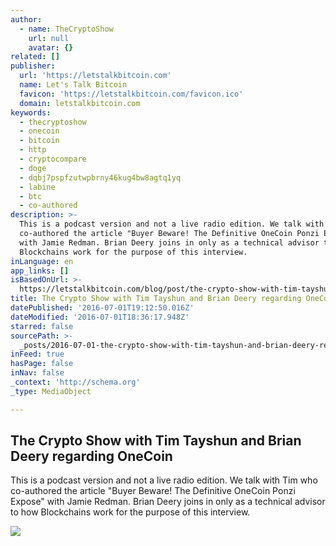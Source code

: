 ```yaml
---
author:
  - name: TheCryptoShow
    url: null
    avatar: {}
related: []
publisher:
  url: 'https://letstalkbitcoin.com'
  name: Let's Talk Bitcoin
  favicon: 'https://letstalkbitcoin.com/favicon.ico'
  domain: letstalkbitcoin.com
keywords:
  - thecryptoshow
  - onecoin
  - bitcoin
  - http
  - cryptocompare
  - doge
  - dqbj7pspfzutwpbrny46kug4bw8agtq1yq
  - labine
  - btc
  - co-authored
description: >-
  This is a podcast version and not a live radio edition. We talk with Tim who
  co-authored the article "Buyer Beware! The Definitive OneCoin Ponzi Expose"
  with Jamie Redman. Brian Deery joins in only as a technical advisor to how
  Blockchains work for the purpose of this interview.
inLanguage: en
app_links: []
isBasedOnUrl: >-
  https://letstalkbitcoin.com/blog/post/the-crypto-show-with-tim-tayshun-and-brian-deery-regarding-onecoin
title: The Crypto Show with Tim Tayshun and Brian Deery regarding OneCoin
datePublished: '2016-07-01T19:12:50.016Z'
dateModified: '2016-07-01T18:36:17.948Z'
starred: false
sourcePath: >-
  _posts/2016-07-01-the-crypto-show-with-tim-tayshun-and-brian-deery-regarding-o.md
inFeed: true
hasPage: false
inNav: false
_context: 'http://schema.org'
_type: MediaObject

---
```

<article style=""><h1>The Crypto Show with Tim Tayshun and Brian Deery regarding OneCoin</h1><p>This is a podcast version and not a live radio edition. We talk with Tim who co-authored the article "Buyer Beware! The Definitive OneCoin Ponzi Expose" with Jamie Redman. Brian Deery joins in only as a technical advisor to how Blockchains work for the purpose of this interview.</p><img src="https://letstalkbitcoin.com/files/blogs/1849-7e6194479627d34c22455c03208cddbf390291629262f7f0f23b6ceb6c8e1461.jpg" /></article>